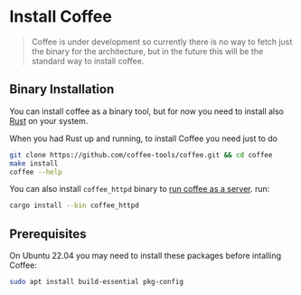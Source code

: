 # Install Coffee

> Coffee is under development so currently there is no way to fetch
> just the binary for the architecture, but in the future this will
> be the standard way to install coffee.

## Binary Installation

You can install coffee as a binary tool, but for now
you need to install also [Rust](https://www.rust-lang.org/tools/install)
on your system.

When you had Rust up and running, to install Coffee you need just to do

```bash
git clone https://github.com/coffee-tools/coffee.git && cd coffee
make install
coffee --help
```

You can also install `coffee_httpd` binary to [run coffee as a server](../using-coffee.md#running-coffee-as-a-server). run:
```bash
cargo install --bin coffee_httpd
```

## Prerequisites
On Ubuntu 22.04 you may need to install these packages before intalling Coffee:
```bash
sudo apt install build-essential pkg-config
```

